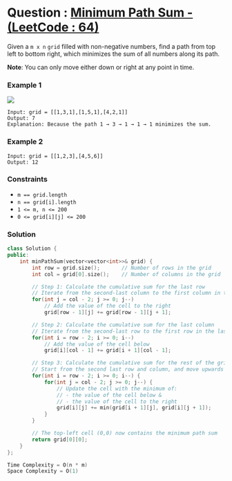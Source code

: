 # Question : [Minimum Path Sum - (LeetCode : 64)](https://leetcode.com/problems/minimum-path-sum/description/)

Given a `m x n` `grid` filled with non-negative numbers, find a path from top left to bottom right, which minimizes the sum of all numbers along its path.

**Note**: You can only move either down or right at any point in time.

### Example 1

![](https://assets.leetcode.com/uploads/2020/11/05/minpath.jpg)

```
Input: grid = [[1,3,1],[1,5,1],[4,2,1]]
Output: 7
Explanation: Because the path 1 → 3 → 1 → 1 → 1 minimizes the sum.
```

### Example 2

```
Input: grid = [[1,2,3],[4,5,6]]
Output: 12
```

### Constraints

-   `m == grid.length`
-   `n == grid[i].length`
-   `1 <= m, n <= 200`
-   `0 <= grid[i][j] <= 200`

### Solution

```Cpp
class Solution {
public:
    int minPathSum(vector<vector<int>>& grid) {
        int row = grid.size();       // Number of rows in the grid
        int col = grid[0].size();    // Number of columns in the grid

        // Step 1: Calculate the cumulative sum for the last row
        // Iterate from the second-last column to the first column in the last row
        for(int j = col - 2; j >= 0; j--)
            // Add the value of the cell to the right
            grid[row - 1][j] += grid[row - 1][j + 1];

        // Step 2: Calculate the cumulative sum for the last column
        // Iterate from the second-last row to the first row in the last column
        for(int i = row - 2; i >= 0; i--)
            // Add the value of the cell below
            grid[i][col - 1] += grid[i + 1][col - 1];

        // Step 3: Calculate the cumulative sum for the rest of the grid
        // Start from the second last row and column, and move upwards and leftwards
        for(int i = row - 2; i >= 0; i--) {
            for(int j = col - 2; j >= 0; j--) {
                // Update the cell with the minimum of:
                // - the value of the cell below &
                // - the value of the cell to the right
                grid[i][j] += min(grid[i + 1][j], grid[i][j + 1]);
            }
        }

        // The top-left cell (0,0) now contains the minimum path sum
        return grid[0][0];
    }
};

Time Complexity = O(n * m)
Space Complexity = O(1)
```

